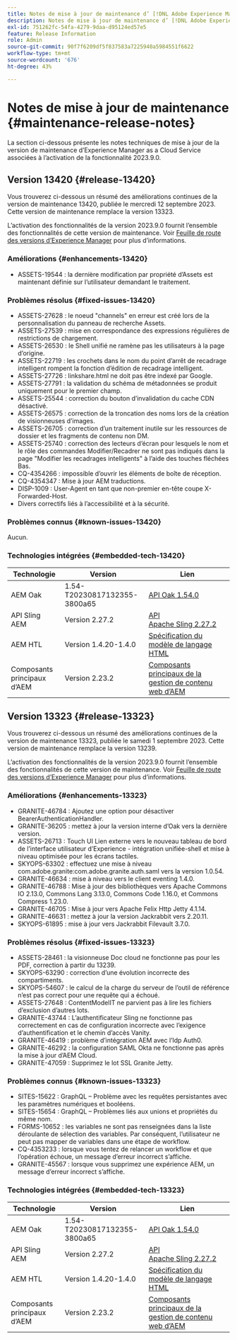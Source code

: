 ```yaml
---
title: Notes de mise à jour de maintenance d’ [!DNL Adobe Experience Manager]  as a Cloud Service associées à l’activation de la fonctionnalité 2023.9.0.
description: Notes de mise à jour de maintenance d’ [!DNL Adobe Experience Manager]  as a Cloud Service associées à l’activation de la fonctionnalité 2023.9.0.
exl-id: 751262fc-54fa-4279-9daa-d95124ed57e5
feature: Release Information
role: Admin
source-git-commit: 90f7f6209df5f837583a7225940a5984551f6622
workflow-type: tm+mt
source-wordcount: '676'
ht-degree: 43%

---
```


# Notes de mise à jour de maintenance {#maintenance-release-notes}

La section ci-dessous présente les notes techniques de mise à jour de la version de maintenance d’Experience Manager as a Cloud Service associées à l’activation de la fonctionnalité 2023.9.0.

## Version 13420 {#release-13420}

Vous trouverez ci-dessous un résumé des améliorations continues de la version de maintenance 13420, publiée le mercredi 12 septembre 2023. Cette version de maintenance remplace la version 13323.

L’activation des fonctionnalités de la version 2023.9.0 fournit l’ensemble des fonctionnalités de cette version de maintenance. Voir [Feuille de route des versions d’Experience Manager](https://experienceleague.adobe.com/docs/experience-manager-release-information/aem-release-updates/update-releases-roadmap.html?lang=fr) pour plus d’informations.

### Améliorations {#enhancements-13420}

- ASSETS-19544 : la dernière modification par propriété d’Assets est maintenant définie sur l’utilisateur demandant le traitement.

### Problèmes résolus {#fixed-issues-13420}

- ASSETS-27628 : le noeud &quot;channels&quot; en erreur est créé lors de la personnalisation du panneau de recherche Assets.
- ASSETS-27539 : mise en correspondance des expressions régulières de restrictions de chargement.
- ASSETS-26530 : le Shell unifié ne ramène pas les utilisateurs à la page d’origine.
- ASSETS-22719 : les crochets dans le nom du point d’arrêt de recadrage intelligent rompent la fonction d’édition de recadrage intelligent.
- ASSETS-27726 : linkshare.html ne doit pas être indexé par Google.
- ASSETS-27791 : la validation du schéma de métadonnées se produit uniquement pour le premier champ.
- ASSETS-25544 : correction du bouton d’invalidation du cache CDN désactivé.
- ASSETS-26575 : correction de la troncation des noms lors de la création de visionneuses d’images.
- ASSETS-26705 : correction d’un traitement inutile sur les ressources de dossier et les fragments de contenu non DM.
- ASSETS-25740 : correction des lecteurs d’écran pour lesquels le nom et le rôle des commandes Modifier/Recadrer ne sont pas indiqués dans la page &quot;Modifier les recadrages intelligents&quot; à l’aide des touches fléchées Bas.
- CQ-4354266 : impossible d’ouvrir les éléments de boîte de réception.
- CQ-4354347 : Mise à jour AEM traductions.
- DISP-1009 : User-Agent en tant que non-premier en-tête coupe X-Forwarded-Host.
- Divers correctifs liés à l’accessibilité et à la sécurité.

### Problèmes connus {#known-issues-13420}

Aucun.

### Technologies intégrées {#embedded-tech-13420}

| Technologie | Version | Lien |
|---|---|---|
| AEM Oak | 1.54-T20230817132355-3800a65 | [API Oak 1.54.0](https://www.javadoc.io/doc/org.apache.jackrabbit/oak-api/1.54.0/index.html) |
| API Sling AEM | Version 2.27.2 | [API Apache Sling 2.27.2](https://www.javadoc.io/doc/org.apache.sling/org.apache.sling.api/latest/index.html) |
| AEM HTL | Version 1.4.20-1.4.0 | [Spécification du modèle de langage HTML](https://github.com/adobe/htl-spec) |
| Composants principaux d’AEM | Version 2.23.2 | [Composants principaux de la gestion de contenu web d’AEM](https://github.com/adobe/aem-core-wcm-components) |

## Version 13323 {#release-13323}

Vous trouverez ci-dessous un résumé des améliorations continues de la version de maintenance 13323, publiée le samedi 1 septembre 2023. Cette version de maintenance remplace la version 13239.

L’activation des fonctionnalités de la version 2023.9.0 fournit l’ensemble des fonctionnalités de cette version de maintenance. Voir [Feuille de route des versions d’Experience Manager](https://experienceleague.adobe.com/docs/experience-manager-release-information/aem-release-updates/update-releases-roadmap.html?lang=fr) pour plus d’informations.

### Améliorations {#enhancements-13323}

- GRANITE-46784 : Ajoutez une option pour désactiver BearerAuthenticationHandler.
- GRANITE-36205 : mettez à jour la version interne d’Oak vers la dernière version.
- ASSETS-26713 : Touch UI Lien externe vers le nouveau tableau de bord de l’interface utilisateur d’Experience - intégration unifiée-shell et mise à niveau optimisée pour les écrans tactiles.
- SKYOPS-63302 : effectuez une mise à niveau com.adobe.granite:com.adobe.granite.auth.saml vers la version 1.0.54.
- GRANITE-46634 : mise à niveau vers le client eventing 1.4.0.
- GRANITE-46788 : Mise à jour des bibliothèques vers Apache Commons IO 2.13.0, Commons Lang 3.13.0, Commons Code 1.16.0, et Commons Compress 1.23.0.
- GRANITE-46705 : Mise à jour vers Apache Felix Http Jetty 4.1.14.
- GRANITE-46631 : mettez à jour la version Jackrabbit vers 2.20.11.
- SKYOPS-61895 : mise à jour vers Jackrabbit Filevault 3.7.0.

### Problèmes résolus {#fixed-issues-13323}

- ASSETS-28461 : la visionneuse Doc cloud ne fonctionne pas pour les PDF, correction à partir du 13239.
- SKYOPS-63290 : correction d’une évolution incorrecte des compartiments.
- SKYOPS-54607 : le calcul de la charge du serveur de l’outil de référence n’est pas correct pour une requête qui a échoué.
- ASSETS-27648 : ContentModelIT ne parvient pas à lire les fichiers d’exclusion d’autres lots.
- GRANITE-43744 : L’authentificateur Sling ne fonctionne pas correctement en cas de configuration incorrecte avec l’exigence d’authentification et le chemin d’accès Vanity.
- GRANITE-46419 : problème d’intégration AEM avec l’Idp Auth0.
- GRANITE-46292 : la configuration SAML Okta ne fonctionne pas après la mise à jour d’AEM Cloud.
- GRANITE-47059 : Supprimez le lot SSL Granite Jetty.

### Problèmes connus {#known-issues-13323}

- SITES-15622 : GraphQL – Problème avec les requêtes persistantes avec les paramètres numériques et booléens.
- SITES-15654 : GraphQL – Problèmes liés aux unions et propriétés du même nom.
- FORMS-10652 : les variables ne sont pas renseignées dans la liste déroulante de sélection des variables. Par conséquent, l’utilisateur ne peut pas mapper de variables dans une étape de workflow.
- CQ-4353233 : lorsque vous tentez de relancer un workflow et que l’opération échoue, un message d’erreur incorrect s’affiche.
- GRANITE-45567 : lorsque vous supprimez une expérience AEM, un message d’erreur incorrect s’affiche.

### Technologies intégrées {#embedded-tech-13323}

| Technologie | Version | Lien |
|---|---|---|
| AEM Oak | 1.54-T20230817132355-3800a65 | [API Oak 1.54.0](https://www.javadoc.io/doc/org.apache.jackrabbit/oak-api/1.54.0/index.html) |
| API Sling AEM | Version 2.27.2 | [API Apache Sling 2.27.2](https://www.javadoc.io/doc/org.apache.sling/org.apache.sling.api/latest/index.html) |
| AEM HTL | Version 1.4.20-1.4.0 | [Spécification du modèle de langage HTML](https://github.com/adobe/htl-spec) |
| Composants principaux d’AEM | Version 2.23.2 | [Composants principaux de la gestion de contenu web d’AEM](https://github.com/adobe/aem-core-wcm-components) |
